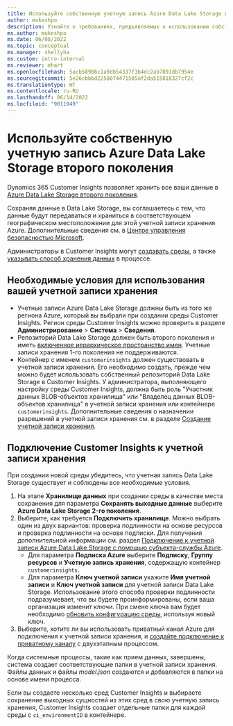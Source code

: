 ```yaml
---
title: Используйте собственную учетную запись Azure Data Lake Storage второго поколения
author: mukeshpo
description: Узнайте о требованиях, предъявляемых к использованию собственной учетной записи Azure Data Lake Storage, для хранения данных Customer Insights.
ms.author: mukeshpo
ms.date: 06/08/2022
ms.topic: conceptual
ms.manager: shellyha
ms.custom: intro-internal
ms.reviewer: mhart
ms.openlocfilehash: 5acb58906c1a9db54337f3b4dc2ab7891db7954e
ms.sourcegitcommit: 5e26cbb6d2258074471505af2da515818327cf2c
ms.translationtype: HT
ms.contentlocale: ru-RU
ms.lasthandoff: 06/14/2022
ms.locfileid: "9011949"
---
```

# <a name="use-your-own-azure-data-lake-storage-gen2-account"></a>Используйте собственную учетную запись Azure Data Lake Storage второго поколения

Dynamics 365 Customer Insights позволяет хранить все ваши данные в [Azure Data Lake Storage второго поколения](/azure/storage/blobs/data-lake-storage-introduction).

Сохраняя данные в Data Lake Storage, вы соглашаетесь с тем, что данные будут передаваться и храниться в соответствующем географическом местоположении для этой учетной записи хранения Azure. Дополнительные сведения см. в [Центре управления безопасностью Microsoft](https://www.microsoft.com/trust-center).

Администраторы в Customer Insights могут [создавать среды](create-environment.md), а также [указывать способ хранения данных](create-environment.md#step-2-configure-data-storage) в процессе.

## <a name="prerequisites-to-use-your-storage-account"></a>Необходимые условия для использования вашей учетной записи хранения

- Учетные записи Azure Data Lake Storage должны быть из того же региона Azure, который вы выбрали при создании среды Customer Insights. Регион среды Customer Insights можно проверить в разделе **Администрирование** > **Система** > **Сведения**.
- Репозиторий Data Lake Storage должен быть второго поколения и иметь [включенное иерархическое пространство имен](/azure/storage/blobs/create-data-lake-storage-account). Учетные записи хранения 1-го поколения не поддерживаются.
- Контейнер с именем `customerinsights` должен существовать в учетной записи хранения. Его необходимо создать, прежде чем можно будет использовать собственный репозиторий Data Lake Storage в Customer Insights. У администратора, выполняющего настройку среды Customer Insights, должна быть роль "Участник данных BLOB-объектов хранилища" или "Владелец данных BLOB-объектов хранилища" в учетной записи хранения или контейнере `customerinsights`. Дополнительные сведения о назначении разрешений в учетной записи хранения см. в разделе [Создание учетной записи хранения](/azure/storage/common/storage-account-create?toc=%2Fazure%2Fstorage%2Fblobs%2Ftoc.json&tabs=azure-portal).

## <a name="connect-customer-insights-with-your-storage-account"></a>Подключение Customer Insights к учетной записи хранения

При создании новой среды убедитесь, что учетная запись Data Lake Storage существует и соблюдены все необходимые условия.

1. На этапе **Хранилище данных** при создании среды в качестве места сохранения для параметра **Сохранять выходные данные** выберите **Azure Data Lake Storage 2-го поколения**.
1. Выберите, как требуется **Подключить хранилище**. Можно выбрать один из двух вариантов: проверка подлинности на основе ресурсов и проверка подлинности на основе подписки. Для получения дополнительной информации см. раздел [Подключение к учетной записи Azure Data Lake Storage с помощью субъекта-службы Azure](connect-service-principal.md).
   - Для параметра **Подписка Azure** выберите **Подписку**, **Группу ресурсов** и **Учетную запись хранения**, содержащую контейнер `customerinsights`.
   - Для параметра **Ключ учетной записи** укажите **Имя учетной записи** и **Ключ учетной записи** для учетной записи Data Lake Storage. Использование этого способа проверки подлинности подразумевает, что вы будете проинформированы, если ваша организация изменит ключи. При смене ключа вам будет необходимо [обновить конфигурацию среды](manage-environments.md#edit-an-existing-environment), используя новый ключ.
1. Выберите, хотите ли вы использовать приватный канал Azure для подключения к учетной записи хранения, и [создайте подключение к приватному каналу](security-overview.md#private-links-tab) с двухэтапным процессом.

Когда системные процессы, такие как прием данных, завершены, система создает соответствующие папки в учетной записи хранения. Файлы данных и файлы *model.json* создаются и добавляются в папки на основе имени процесса.

Если вы создаете несколько сред Customer Insights и выбираете сохранение выходных сущностей из этих сред в свою учетную запись хранения, Customer Insights создает отдельные папки для каждой среды с `ci_environmentID` в контейнере.
